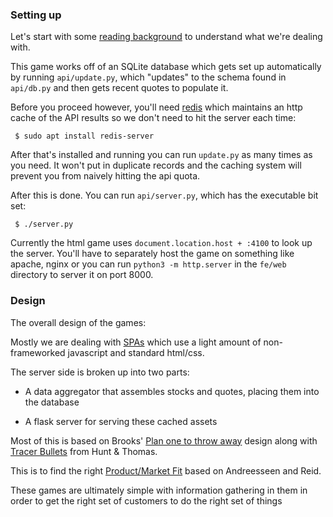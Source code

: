 ### Setting up

Let's start with some [reading background](https://www.raphkoster.com/gaming/gdco12/Koster_Raph_Theory_Fun_10.pdf) to understand what we're dealing with.

This game works off of an SQLite database which gets set up automatically by running `api/update.py`, which "updates" to the schema  found in `api/db.py` and then gets recent quotes to populate it.


Before you proceed however, you'll need [redis](https://redis.io) which maintains an http cache of the API results so we don't need to hit the server each time:

```
 $ sudo apt install redis-server
```

After that's installed and running you can run `update.py` as many times as you need. It won't put in duplicate records and the caching system will prevent you from naively hitting the api quota.

After this is done. You can run `api/server.py`, which has the executable bit set:

```
 $ ./server.py
```

Currently the html game uses `document.location.host + :4100` to look up the server.  You'll have to separately host the game on something like apache, nginx or you can run `python3 -m http.server` in the `fe/web` directory to server it on port 8000.

### Design

The overall design of the games:

Mostly we are dealing with [SPAs](https://en.wikipedia.org/wiki/Single-page_application) which use a light amount of non-frameworked javascript and standard html/css.

The server side is broken up into two parts:

  * A data aggregator that assembles stocks and quotes, placing them into the database

  * A flask server for serving these cached assets

Most of this is based on Brooks' [Plan one to throw away](http://wiki.c2.com/?PlanToThrowOneAway) design along with [Tracer Bullets](https://flylib.com/books/en/1.315.1.25/1/) from Hunt & Thomas.

This is to find the right [Product/Market Fit](https://en.wikipedia.org/wiki/Product/market_fit) based on Andreesseen and Reid.

These games are ultimately simple with information gathering in them in order to get the right set of customers to do the right set of things
